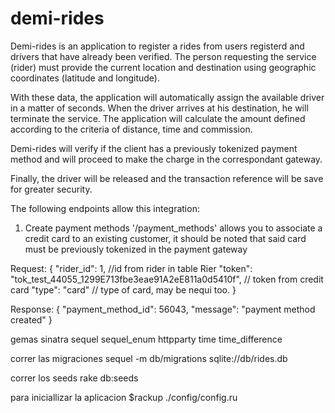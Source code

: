 # demi-rides

Demi-rides is an application to register a rides from users registerd and drivers that
have already been verified. The person requesting the service (rider) must provide the current
location and destination using geographic coordinates (latitude and longitude).

With these data, the application will automatically assign the available driver in a matter of
seconds. When the driver arrives at his destination, he will terminate the service.
The application will calculate the amount defined according to the criteria of distance, time and
commission.

Demi-rides will verify if the client has a previously tokenized payment method and will proceed
to make the charge in the correspondant gateway.

Finally, the driver will be released and the transaction reference will be save for greater security.

The following endpoints allow this integration:

1. Create payment methods '/payment_methods'
allows you to associate a credit card to an existing customer, it should be noted that said card
must be previously tokenized in the payment gateway

Request:
{
    "rider_id": 1, //id from rider in table Rier
    "token": "tok_test_44055_1299E713fbe3eae91A2eE811a0d5410f", // token from credit card
    "type": "card" // type of card, may be nequi too.
}

Response:
{
    "payment_method_id": 56043,
    "message": "payment method created"
}


gemas
	sinatra
	sequel
	sequel_enum
	httpparty
  time
  time_difference

correr las migraciones
	sequel -m db/migrations sqlite://db/rides.db

correr los seeds
	rake db:seeds

para iniciallizar la aplicacion
  $rackup ./config/config.ru

